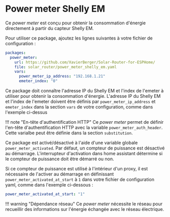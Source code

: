 # Power meter Shelly EM

Ce *power meter* est conçu pour obtenir la consommation d'énergie directement à partir du capteur Shelly EM.

Pour utiliser ce package, ajoutez les lignes suivantes à votre fichier de configuration :

```yaml linenums="1"
packages:
  power_meter:
    url: https://github.com/XavierBerger/Solar-Router-for-ESPHome/
    file: solar_router/power_meter_shelly_em.yaml
    vars:
      power_meter_ip_address: "192.168.1.21"
      emeter_index: "0"
```

Ce package doit connaître l'adresse IP du Shelly EM et l'index de l'emeter à utiliser pour obtenir la consommation d'énergie. L'adresse IP du Shelly EM et l'index de l'emeter doivent être définis par `power_meter_ip_address` et `emeter_index` dans la section `vars` de votre configuration, comme dans l'exemple ci-dessus

!!! note "En-tête d'authentification HTTP"
    Ce *power meter* permet de définir l'en-tête d'authentification HTTP avec la variable `power_meter_auth_header`.
    Cette varialbe peut être définie dans la section `substitution`.

Ce package est activé/désactivé à l'aide d'une variable globale `power_meter_activated`. Par défaut, un compteur de puissance est désactivé au démarrage. L'interrupteur d'activation dans home assistant détermine si le compteur de puissance doit être démarré ou non.

Si ce compteur de puissance est utilisé à l'intérieur d'un proxy, il est nécessaire de l'activer au démarrage en définissant `power_meter_activated_at_start` à `1` dans votre fichier de configuration yaml, comme dans l'exemple ci-dessous :

```yaml linenums="1"
power_meter_activated_at_start: "1"
```

!!! warning "Dépendance réseau"
    Ce *power meter* nécessite le réseau pour recueillir des informations sur l'énergie échangée avec le réseau électrique.

